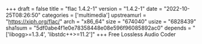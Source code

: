 +++
draft = false
title = "flac 1.4.2-1"
version = "1.4.2-1"
date = "2022-10-25T08:26:50"
categories = ['multimedia']
upstreamurl = "https://xiph.org/flac/"
arch = "x86_64"
size = "674040"
usize = "6828439"
sha1sum = "5df0abe4f1e0e78358448e08e596f96085892ac0"
depends = "['libogg>=1.3.4', 'libstdc++>=11.2']"
+++
Free Lossless Audio Coder